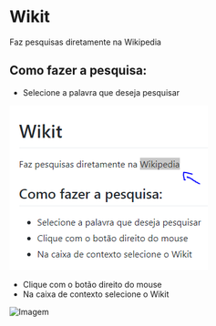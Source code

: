 # Wikit
Faz pesquisas diretamente na Wikipedia

## Como fazer a pesquisa:

* Selecione a palavra que deseja pesquisar

![Exemplo de seleção](/imgs/example-selection.png)

* Clique com o botão direito do mouse
* Na caixa de contexto selecione o Wikit


![Imagem](https://octodex.github.com/images/yaktocat.png)

